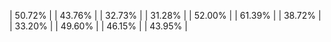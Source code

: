 | 50.72% |
| 43.76% |
| 32.73% |
| 31.28% |
| 52.00% |
| 61.39% |
| 38.72% |
| 33.20% |
| 49.60% |
| 46.15% |
| 43.95% |
